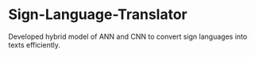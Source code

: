 # Sign-Language-Translator
Developed hybrid model of ANN and CNN to convert sign languages into texts efficiently. 
